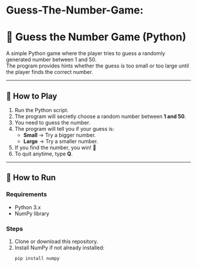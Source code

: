 # Guess-The-Number-Game:
# 🎯 Guess the Number Game (Python)

A simple Python game where the player tries to guess a randomly generated number between 1 and 50.  
The program provides hints whether the guess is too small or too large until the player finds the correct number.

---

## 📜 How to Play
1. Run the Python script.
2. The program will secretly choose a random number between **1 and 50**.
3. You need to guess the number.
4. The program will tell you if your guess is:
   - **Small** → Try a bigger number.
   - **Large** → Try a smaller number.
5. If you find the number, you win! 🎉
6. To quit anytime, type **Q**.

---

## 🚀 How to Run
### Requirements
- Python 3.x
- NumPy library

### Steps
1. Clone or download this repository.
2. Install NumPy if not already installed:
   ```bash
   pip install numpy
